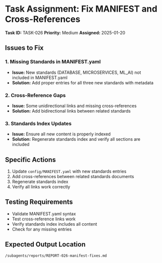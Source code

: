 # Task Assignment: Fix MANIFEST and Cross-References

**Task ID:** TASK-026
**Priority:** Medium
**Assigned:** 2025-01-20

## Issues to Fix

### 1. Missing Standards in MANIFEST.yaml
- **Issue:** New standards (DATABASE, MICROSERVICES, ML_AI) not included in MANIFEST.yaml
- **Solution:** Add proper entries for all three new standards with metadata

### 2. Cross-Reference Gaps
- **Issue:** Some unidirectional links and missing cross-references
- **Solution:** Add bidirectional links between related standards

### 3. Standards Index Updates
- **Issue:** Ensure all new content is properly indexed
- **Solution:** Regenerate standards index and verify all sections are included

## Specific Actions
1. Update `config/MANIFEST.yaml` with new standards entries
2. Add cross-references between related standards documents
3. Regenerate standards index
4. Verify all links work correctly

## Testing Requirements
- Validate MANIFEST.yaml syntax
- Test cross-reference links work
- Verify standards index includes all content
- Check for any missing entries

## Expected Output Location
`/subagents/reports/REPORT-026-manifest-fixes.md`